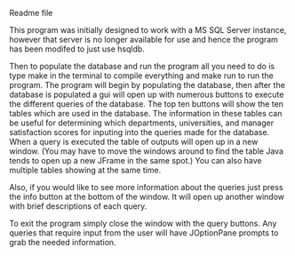 Readme file

This program was initially designed to work with a MS SQL Server instance, however that server is no longer available for use and hence the program has been
modifed to just use hsqldb.

Then to populate the database and run the program all you need to do is type make in the terminal to compile everything and make run to run the program. The program will begin by populating the database, then after the database is populated a gui will open up with numerous buttons to execute the different queries of the database. The top ten buttons will show the ten tables which are used in the database. The information in these tables can be useful for determining which departments, universities, and manager satisfaction scores for inputing into the queries made for the database. When a query is executed the table of outputs will open up in a new window. (You may have to move the windows around to find the table Java tends to open up a new JFrame in the same spot.) You can also have multiple tables showing at the same time.

Also, if you would like to see more information about the queries just press the info button at the bottom of the window. It will open up another window with brief descriptions of each query.

To exit the program simply close the window with the query buttons. Any queries that require input from the user will have JOptionPane prompts to grab the needed information.